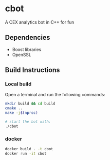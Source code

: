 # cbot

A CEX analytics bot in C++ for fun


## Dependencies

- Boost libraries
- OpenSSL

## Build Instructions

### Local build

Open a terminal and run the following commands:

```sh
mkdir build && cd build
cmake ..
make -j$(nproc)

# start the bot with:
./cbot
```

### docker

```sh
docker build . -t cbot
docker run -it cbot
```

